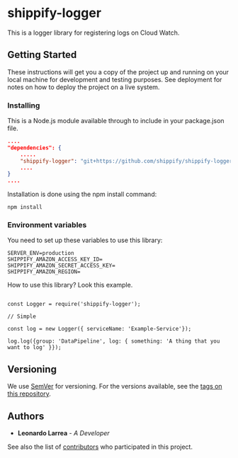 # shippify-logger
This is a logger library for registering logs on Cloud Watch.

## Getting Started

These instructions will get you a copy of the project up and running on your local machine for development and testing purposes. See deployment for notes on how to deploy the project on a live system.


### Installing

This is a Node.js module available through to include in your package.json file. 

```json 
....
"dependencies": {
    .....
    "shippify-logger": "git+https://github.com/shippify/shippify-logger.git"
    ....
}
....
```

Installation is done using the npm install command:

```
npm install
```
### Environment variables

You need to set up these variables to use this library:

```
SERVER_ENV=production
SHIPPIFY_AMAZON_ACCESS_KEY_ID=
SHIPPIFY_AMAZON_SECRET_ACCESS_KEY=
SHIPPIFY_AMAZON_REGION=

```

How to use this library? Look this example.

```

const Logger = require('shippify-logger');

// Simple  

const log = new Logger({ serviceName: 'Example-Service'});

log.log({group: 'DataPipeline', log: { something: 'A thing that you want to log' }});

```

## Versioning

We use [SemVer](http://semver.org/) for versioning. For the versions available, see the [tags on this repository](https://github.com/your/project/tags). 

## Authors

* **Leonardo Larrea** - *A Developer*

See also the list of [contributors](https://github.com/shippify/shippify-logger/graphs/contributors) who participated in this project.

